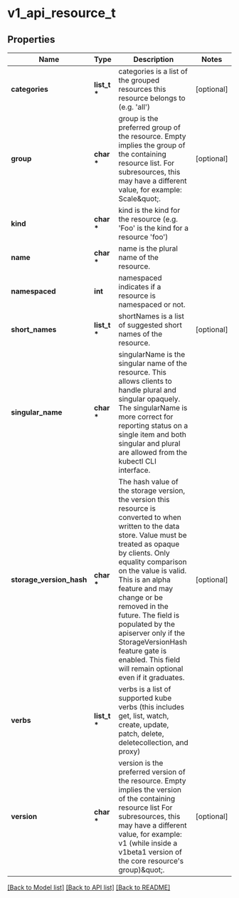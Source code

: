 # v1_api_resource_t

## Properties
Name | Type | Description | Notes
------------ | ------------- | ------------- | -------------
**categories** | **list_t \*** | categories is a list of the grouped resources this resource belongs to (e.g. &#39;all&#39;) | [optional] 
**group** | **char \*** | group is the preferred group of the resource.  Empty implies the group of the containing resource list. For subresources, this may have a different value, for example: Scale\&quot;. | [optional] 
**kind** | **char \*** | kind is the kind for the resource (e.g. &#39;Foo&#39; is the kind for a resource &#39;foo&#39;) | 
**name** | **char \*** | name is the plural name of the resource. | 
**namespaced** | **int** | namespaced indicates if a resource is namespaced or not. | 
**short_names** | **list_t \*** | shortNames is a list of suggested short names of the resource. | [optional] 
**singular_name** | **char \*** | singularName is the singular name of the resource.  This allows clients to handle plural and singular opaquely. The singularName is more correct for reporting status on a single item and both singular and plural are allowed from the kubectl CLI interface. | 
**storage_version_hash** | **char \*** | The hash value of the storage version, the version this resource is converted to when written to the data store. Value must be treated as opaque by clients. Only equality comparison on the value is valid. This is an alpha feature and may change or be removed in the future. The field is populated by the apiserver only if the StorageVersionHash feature gate is enabled. This field will remain optional even if it graduates. | [optional] 
**verbs** | **list_t \*** | verbs is a list of supported kube verbs (this includes get, list, watch, create, update, patch, delete, deletecollection, and proxy) | 
**version** | **char \*** | version is the preferred version of the resource.  Empty implies the version of the containing resource list For subresources, this may have a different value, for example: v1 (while inside a v1beta1 version of the core resource&#39;s group)\&quot;. | [optional] 

[[Back to Model list]](../README.md#documentation-for-models) [[Back to API list]](../README.md#documentation-for-api-endpoints) [[Back to README]](../README.md)


